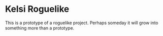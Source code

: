 # Kelsi Roguelike

This is a prototype of a roguelike project. Perhaps someday it will grow into something more than a prototype.
